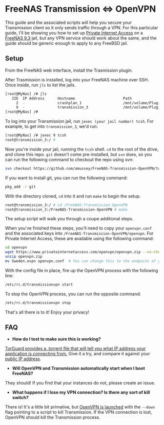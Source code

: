 # FreeNAS Transmission ⇔ OpenVPN

This guide and the associated scripts will help you secure your Transmission client so it only sends traffic through a VPN.  For this particular guide, I'll be showing you how to set up [Private Internet Access](https://www.privateinternetaccess.com) on a [FreeNAS 9.3](http://www.freenas.org) jail, but any VPN service should work about the same, and the guide should be generic enough to apply to any FreeBSD jail.

## Setup

From the FreeNAS web interface, install the Trasmission plugin.

After Trasmission is installed, log into your FreeNAS machine over SSH.  Once inside, run `jls` to list the jails.

```bash
[root@MyNas] /# jls
   JID  IP Address      Hostname                      Path
     2  -               crashplan_1                   /mnt/volume/Plugins/Jails/crashplan_1
     9  -               transmission_3                /mnt/volume/Plugins/Jails/transmission_3
[root@MyNas] /#
```

To log into your Transmission jail, run `jexec (your jail number) tcsh`.  For example, to get into `transmission_3`, we'd run:

```bash
[root@MyNas] /# jexec 9 tcsh
root@transmission_3:/ #
```

Now you're inside your jail, running the `tcsh` shell.  `cd` to the root of the drive, and clone this repo.  `git` doesn't come pre-installed, but `svn` does, so you can run the following command to checkout the repo using svn:

```bash
svn checkout https://github.com/amussey/FreeNAS-Transmission-OpenVPN/trunk /FreeNAS-Transmission-OpenVPN
```

If you want to install git, you can run the following command:

```bash
pkg_add -r git
```

With the directory cloned, `cd` into it and run `make` to begin the setup.

```bash
root@transmission_3:/ # cd /FreeNAS-Transmission-OpenVPN
root@transmission_3:/FreeNAS-Transmission-OpenVPN # make
```

The setup script will walk you through a coupe additional steps.

When you've finished these steps, you'll need to copy your `openvpn.conf` and the associated keys into `/FreeNAS-Transmission-OpenVPN/openvpn`.  For Private Internet Access, these are available using the following command:

```bash
cd openvpn
wget https://www.privateinternetaccess.com/openvpn/openvpn.zip --no-check-certificate
unzip openvpn.zip
mv Sweden.ovpn openvpn.conf  # You can change this to the endpoint of your choice.
```

With the config file in place, fire up the OpenVPN process with the following line:

```bash
/etc/rc.d/transmissionvpn start
```

To stop the OpenVPN process, you can run the opposite command:

```bash
/etc/rc.d/transmissionvpn stop
```

That's all there is to it!  Enjoy your privacy!


## FAQ

 * **How do I test to make sure this is working?**

[TorGuard provides a .torrent file that will tell you what IP address your application is connecting from.](https://torguard.net/checkmytorrentipaddress.php)  Give it a try, and compare it against your [public IP address](https://www.google.com/search?q=my+ip+address#).

 * **Will OpenVPN and Transmission automatically start when I boot FreeNAS?**

They should!  If you find that your instances do not, please create an issue.

 * **What happens if I lose my VPN connection?  Is there any sort of kill switch?**

There is!  It's a little bit primative, but [OpenVPN is launched](https://github.com/amussey/FreeNAS-Transmission-OpenVPN/blob/master/run.sh.template) with the `--down` flag pointing to a script to kill Transmission.  If the VPN connection is lost, OpenVPN should kill the Transmission process.

